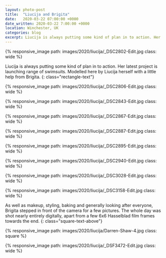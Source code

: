 ```yaml
---
layout: photo-post
title:  "Liucija and Brigita"
date:   2020-03-22 07:00:00 +0000
date_written: 2020-03-22 7:00:00 +0000
location: Winchester, UK
categories: blog
excerpt: Liucija is always putting some kind of plan in to action. Her latest project is launching range of swimsuits. Modelled here by Liucija herself with a little help from Brigita.
---
```

{% responsive_image path: images/2020/liucija/_DSC2802-Edit.jpg class: wide %}

Liucija is always putting some kind of plan in to action. Her latest project is launching range of swimsuits. Modelled here by Liucija herself with a little help from Brigita.
{: class="rectangle-text"}

{% responsive_image path: images/2020/liucija/_DSC2806-Edit.jpg class: wide %}

{% responsive_image path: images/2020/liucija/_DSC2843-Edit.jpg class: wide %}

{% responsive_image path: images/2020/liucija/_DSC2867-Edit.jpg class: wide %}

{% responsive_image path: images/2020/liucija/_DSC2887-Edit.jpg class: wide %}

{% responsive_image path: images/2020/liucija/_DSC2895-Edit.jpg class: wide %}

{% responsive_image path: images/2020/liucija/_DSC2940-Edit.jpg class: wide %}

{% responsive_image path: images/2020/liucija/_DSC3028-Edit.jpg class: wide %}

{% responsive_image path: images/2020/liucija/_DSC3158-Edit.jpg class: wide %}

As well as makeup, styling, baking and generally looking after everyone, Brigita stepped in front of the camera for a few pictures. The whole day was shot nearly entirely digitally, apart from a few 6x6 Hasselblad film frames towards the end.
{: class="square-text-above"}

{% responsive_image path: images/2020/liucija/Darren-Shaw-4.jpg class: square %}

{% responsive_image path: images/2020/liucija/_DSF3472-Edit.jpg class: wide %}
